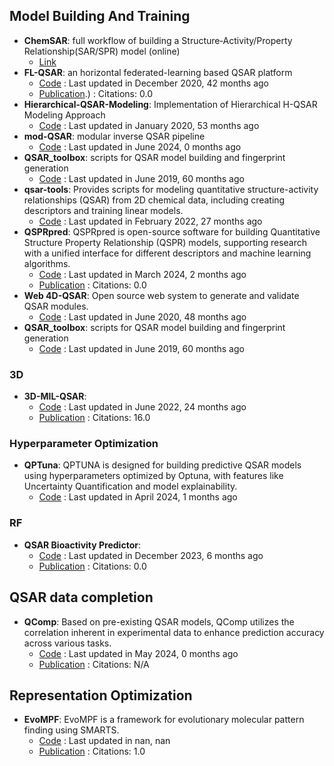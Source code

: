 
## **Model Building And Training**
- **ChemSAR**: full workflow of building a Structure‑Activity/Property Relationship(SAR/SPR) model (online)
	- [Link](http://chemsar.scbdd.com/)
- **FL-QSAR**: an horizontal federated-learning based QSAR platform
	- [Code](https://github.com/bm2-lab/FL-QSAR) : Last updated in December 2020, 42 months ago
	- [Publication](https://doi.org/10.1021/ci500747n).) : Citations: 0.0
- **Hierarchical-QSAR-Modeling**: Implementation of Hierarchical H-QSAR Modeling Approach
	- [Code](https://github.com/XinhaoLi74/Hierarchical-QSAR-Modeling) : Last updated in January 2020, 53 months ago
- **mod-QSAR**: modular inverse QSAR pipeline
	- [Code](https://github.com/NikhilMukraj/mod-qsar) : Last updated in June 2024, 0 months ago
- **QSAR_toolbox**: scripts for QSAR model building and fingerprint generation
	- [Code](https://github.com/iwatobipen/QSAR_TOOLBOX) : Last updated in June 2019, 60 months ago
- **qsar-tools**: Provides scripts for modeling quantitative structure-activity relationships (QSAR) from 2D chemical data, including creating descriptors and training linear models.
	- [Code](https://github.com/dkoes/qsar-tools) : Last updated in February 2022, 27 months ago
- **QSPRpred**: QSPRpred is open-source software for building Quantitative Structure Property Relationship (QSPR) models, supporting research with a unified interface for different descriptors and machine learning algorithms.
	- [Code](https://github.com/CDDLeiden/QSPRpred) : Last updated in March 2024, 2 months ago
	- [Publication](https://doi.org/10.26434/chemrxiv-2024-m9989) : Citations: 0.0
- **Web 4D-QSAR**: Open source web system to generate and validate QSAR modules.
	- [Code](https://github.com/rougeth/Web-4D-QSAR) : Last updated in June 2020, 48 months ago
- **QSAR_toolbox**: scripts for QSAR model building and fingerprint generation
	- [Code](https://github.com/iwatobipen/QSAR_TOOLBOX) : Last updated in June 2019, 60 months ago
### **3D**
- **3D-MIL-QSAR**: 
	- [Code](https://github.com/cimm-kzn/3D-MIL-QSAR) : Last updated in June 2022, 24 months ago
	- [Publication](https://doi.org/10.1021/acs.jcim.1c00692) : Citations: 16.0
### **Hyperparameter Optimization**
- **QPTuna**: QPTUNA is designed for building predictive QSAR models using hyperparameters optimized by Optuna, with features like Uncertainty Quantification and model explainability.
	- [Code](https://github.com/MolecularAI/Qptuna) : Last updated in April 2024, 1 months ago
### **RF**
- **QSAR Bioactivity Predictor**: 
	- [Code](https://github.com/AtilMohAmine/QSAR-Bioactivity-Predictor) : Last updated in December 2023, 6 months ago
	- [Publication](https://doi.org/10.1007/s42485-023-00124-6) : Citations: 0.0

## **QSAR data completion**
- **QComp**: Based on pre-existing QSAR models, QComp utilizes the correlation inherent in experimental data to enhance prediction accuracy across various tasks.
	- [Code](https://github.com/iceplussss/QSAR-Complete) : Last updated in May 2024, 0 months ago
	- [Publication](https://arxiv.org/pdf/2405.11703) : Citations: N/A

## **Representation Optimization**
- **EvoMPF**: EvoMPF is a framework for evolutionary molecular pattern finding using SMARTS.
	- [Code](https://zivgitlab.uni-muenster.de/ag-glorius/published-paper/evompf) : Last updated in nan, nan
	- [Publication](https://doi.org/10.1016/j.chempr.2024.02.004) : Citations: 1.0
